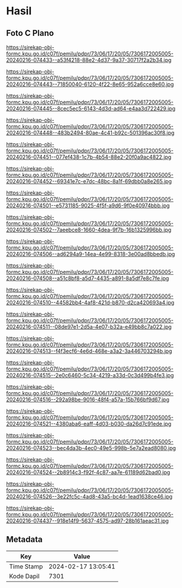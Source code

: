 # Hasil

## Foto C Plano

https://sirekap-obj-formc.kpu.go.id/c07f/pemilu/pdpr/73/06/17/20/05/7306172005005-20240216-074433--a53f4218-88e2-4d37-9a37-30717f2a2b34.jpg

https://sirekap-obj-formc.kpu.go.id/c07f/pemilu/pdpr/73/06/17/20/05/7306172005005-20240216-074443--71850040-6120-4f22-8e65-952a6cce8e60.jpg

https://sirekap-obj-formc.kpu.go.id/c07f/pemilu/pdpr/73/06/17/20/05/7306172005005-20240216-074445--8cec5ec5-6143-4d3d-ad64-e4aa3d722429.jpg

https://sirekap-obj-formc.kpu.go.id/c07f/pemilu/pdpr/73/06/17/20/05/7306172005005-20240216-074448--483b2494-80ae-4c41-b92c-501396ac30f8.jpg

https://sirekap-obj-formc.kpu.go.id/c07f/pemilu/pdpr/73/06/17/20/05/7306172005005-20240216-074451--077ef438-1c7b-4b54-88e2-20f0a9ac4822.jpg

https://sirekap-obj-formc.kpu.go.id/c07f/pemilu/pdpr/73/06/17/20/05/7306172005005-20240216-074452--69341e7c-e7dc-48bc-8a1f-69dbb0a8e265.jpg

https://sirekap-obj-formc.kpu.go.id/c07f/pemilu/pdpr/73/06/17/20/05/7306172005005-20240216-074501--e5731185-9025-4f5f-a9d6-9f0e40974bbb.jpg

https://sirekap-obj-formc.kpu.go.id/c07f/pemilu/pdpr/73/06/17/20/05/7306172005005-20240216-074502--7aeebce8-1660-4dea-9f7b-16b1325996bb.jpg

https://sirekap-obj-formc.kpu.go.id/c07f/pemilu/pdpr/73/06/17/20/05/7306172005005-20240216-074506--ad6294a9-14ea-4e99-8318-3e00ad8bbedb.jpg

https://sirekap-obj-formc.kpu.go.id/c07f/pemilu/pdpr/73/06/17/20/05/7306172005005-20240216-074508--a51c8bf8-a5d7-4435-a891-8a5df7e8c7fe.jpg

https://sirekap-obj-formc.kpu.go.id/c07f/pemilu/pdpr/73/06/17/20/05/7306172005005-20240216-074510--44582bb4-4af8-421d-b870-d2ca420693a4.jpg

https://sirekap-obj-formc.kpu.go.id/c07f/pemilu/pdpr/73/06/17/20/05/7306172005005-20240216-074511--08de97e1-2d5a-4e07-b32a-e49bb8c7a022.jpg

https://sirekap-obj-formc.kpu.go.id/c07f/pemilu/pdpr/73/06/17/20/05/7306172005005-20240216-074513--f4f3ecf6-4e6d-468e-a3a2-3a446703294b.jpg

https://sirekap-obj-formc.kpu.go.id/c07f/pemilu/pdpr/73/06/17/20/05/7306172005005-20240216-074515--2e0c6460-5c34-4219-a33d-0c3d499b4fe3.jpg

https://sirekap-obj-formc.kpu.go.id/c07f/pemilu/pdpr/73/06/17/20/05/7306172005005-20240216-074516--292a98be-9016-48f4-a57a-15b766bf9d67.jpg

https://sirekap-obj-formc.kpu.go.id/c07f/pemilu/pdpr/73/06/17/20/05/7306172005005-20240216-074521--4380aba6-eaff-4d03-b030-da26d7c91ede.jpg

https://sirekap-obj-formc.kpu.go.id/c07f/pemilu/pdpr/73/06/17/20/05/7306172005005-20240216-074523--bec4da3b-4ec0-49e5-998b-5e7a2ead8080.jpg

https://sirekap-obj-formc.kpu.go.id/c07f/pemilu/pdpr/73/06/17/20/05/7306172005005-20240216-074524--2b8914c3-f92f-4c87-aa7e-61189d62bad0.jpg

https://sirekap-obj-formc.kpu.go.id/c07f/pemilu/pdpr/73/06/17/20/05/7306172005005-20240216-074526--3e22fc5c-4ad8-43a5-bc4d-1ead1638ce46.jpg

https://sirekap-obj-formc.kpu.go.id/c07f/pemilu/pdpr/73/06/17/20/05/7306172005005-20240216-074437--918e14f9-5637-4575-ad97-28b161aeac31.jpg


## Metadata

| Key        | Value               |
| ---------- | ------------------- |
| Time Stamp | 2024-02-17 13:05:41 |
| Kode Dapil | 7301                |



